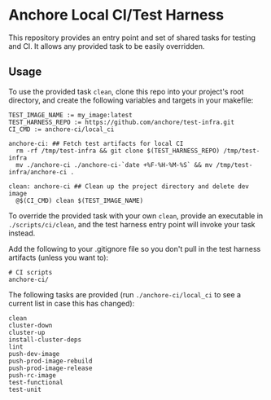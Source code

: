 # Anchore Local CI/Test Harness

This repository provides an entry point and set of shared tasks for testing and CI.  It allows any provided task to be easily overridden.

## Usage

To use the provided task `clean`, clone this repo into your project's root directory, and create the following variables and targets in your makefile:

```
TEST_IMAGE_NAME := my_image:latest
TEST_HARNESS_REPO := https://github.com/anchore/test-infra.git
CI_CMD := anchore-ci/local_ci

anchore-ci: ## Fetch test artifacts for local CI
  rm -rf /tmp/test-infra && git clone $(TEST_HARNESS_REPO) /tmp/test-infra
  mv ./anchore-ci ./anchore-ci-`date +%F-%H-%M-%S` && mv /tmp/test-infra/anchore-ci .

clean: anchore-ci ## Clean up the project directory and delete dev image
  @$(CI_CMD) clean $(TEST_IMAGE_NAME)
```

To override the provided task with your own `clean`, provide an executable in `./scripts/ci/clean`, and the test harness entry point will invoke your task instead.

Add the following to your .gitignore file so you don't pull in the test harness artifacts (unless you want to):

```
# CI scripts
anchore-ci/
```

The following tasks are provided (run `./anchore-ci/local_ci` to see a current list in case this has changed):

```
clean
cluster-down
cluster-up
install-cluster-deps
lint
push-dev-image
push-prod-image-rebuild
push-prod-image-release
push-rc-image
test-functional
test-unit
```
